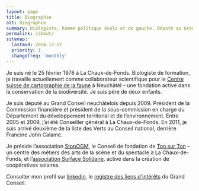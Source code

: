 ```yaml
---
layout: page
title: Biographie
alt: Biographie
summary: Biologiste, homme politique écolo et de gauche. Député au Grand Conseil neuchâtelois. Candidat des Verts au Conseil national et au Conseil des Etats. Président de StopOGM.
permalink: /about/
sitemap:
  lastmod: 2014-12-17
  priority: 1
  changefreq: 'monthly'
---
```


Je suis né le 25 février 1978 à La Chaux-de-Fonds. Biologiste de formation, je travaille actuellement comme collaborateur
scientifique pour le [Centre suisse de cartographie de la faune](http://www.cscf.ch "site du CSCF") à Neuchâtel –
une fondation active dans la conservation de la biodiversité. Je suis père de deux enfants.

Je suis député au Grand Conseil neuchâtelois depuis 2009. Président de la Commission financière et président de la
sous-commission en charge du Département du développement territorial et de l’environnement.
Entre 2005 et 2009, j’ai été Conseiller général à La Chaux-de-Fonds. En 2011, je suis arrivé deuxième de la liste des
Verts au Conseil national, derrière Francine John Calame.

Je préside l’association [StopOGM](http://www.stopogm.ch), le Conseil de fondation de [Ton sur Ton](http://www.ton-sur-ton.ch) –
un centre des métiers des arts de la scène et du spectacle à La Chaux-de-Fonds,
et l’[association Surface Solidaire](http://surfacesolidaire.ch), active dans la création de coopératives solaires.

Consulter mon profil sur [linkedin](https://lnkd.in/d9499AE),
le [registre des liens d'intérêts](http://www.ne.ch/autorites/GC/composition/Pages/Liste-liens-interets.aspx) du
Grand Conseil.